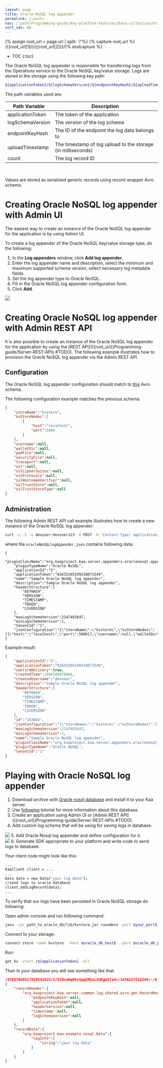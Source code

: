 ```yaml
---
layout: page
title: Oracle NoSQL log appender
permalink: /:path/
nav: /:path/Programming-guide/Key-platform-features/Data-collection/Oracle-NoSQL-log-appender
sort_idx: 80
---
```


{% assign root_url = page.url | split: '/'%}
{% capture root_url  %} /{{root_url[1]}}/{{root_url[2]}}/{% endcapture %}

* TOC
{:toc}

The Oracle NoSQL log appender is responsible for transferring logs from the Operations service to the Oracle NoSQL key/value storage.
Logs are stored in the storage using the following key path:

```bash
${applicationToken}/${logSchemaVersion}/${endpointKeyHash}/${uploadTimestamp}/${counter}
```

The path variables used are:

|Path Variable|Description|
|---|---|
|applicationToken|The token of the application|
|logSchemaVersion|The version of the log schema|
|endpointKeyHash|The ID of the endpoint the log data belongs to|
|uploadTimestamp|The timestamp of log upload to the storage (in milliseconds)|
|count|The log record ID|

<br/>

Values are stored as serialized generic records using record wrapper Avro schema.

# Creating Oracle NoSQL log appender with Admin UI

The easiest way to create an instance of the Oracle NoSQL log appender for the application is by using Admin UI.

To create a log appender of the Oracle NoSQL key/value storage type, do the following:

1. In the <b>Log appenders</b> window, click <b>Add log appender</b>.
2. Enter the log appender name and description, select the minimum and maximum supported schema version, select necessary log metadata fields.
3. Set the log appender type to <i>Oracle NoSQL</i>.
4. Fill in the Oracle NoSQL log appender configuration form.
5. Click <b>Add</b>.

<img src="attach/add-log-appender-in-admin-ui.png">

# Creating Oracle NoSQL log appender with Admin REST API

It is also possible to create an instance of the Oracle NoSQL log appender for the application by using the
[REST API]({{root_url}}Programming-guide/Server-REST-APIs #TODO). The following example illustrates how to provision the Oracle NoSQL log appender via the
Admin REST API.

## Configuration

The Oracle NoSQL log appender configuration should match to
[this](https://github.com/kaaproject/kaa/blob/master/server/appenders/oracle-nosql-appender/src/main/avro/oracle-nosql-appender-config.avsc) Avro schema.

The following configuration example matches the previous schema.

```json
{
    "storeName":"kvstore",
    "kvStoreNodes":[
        {
            "host":"localhost",
            "port":5000
        }
    ],
    "username":null,
    "walletDir":null,
    "pwdFile":null,
    "securityFile":null,
    "transport":null,
    "ssl":null,
    "sslCipherSuites":null,
    "sslProtocols":null,
    "sslHostnameVerifier":null,
    "sslTrustStore":null,
    "sslTrustStoreType":null
}
```

## Administration

The following Admin REST API call example illustrates how to create a new instance of the Oracle NoSQL log appender:

```bash
curl -v -S -u devuser:devuser123 -X POST -H 'Content-Type: application/json' -d @oracleNoSQLlogAppender.json "http://localhost:8080/kaaAdmin/rest/api/logAppender" | python -mjson.tool
```

where file ```oracleNoSQLlogAppender.json``` contains following data:

```
{
    "pluginClassName":"org.kaaproject.kaa.server.appenders.oraclenosql.appender.OracleNoSqlLogAppender",
    "pluginTypeName":"Oracle NoSQL",
    "applicationId":"5",
    "applicationToken":"82635305199158071549",
    "name":"Sample Oracle NoSQL log appender",
    "description":"Sample Oracle NoSQL log appender",
    "headerStructure":[
        "KEYHASH",
        "VERSION",
        "TIMESTAMP",
        "TOKEN",
        "LSVERSION"
    ],
    "maxLogSchemaVersion":2147483647,
    "minLogSchemaVersion":1,
    "tenantId":"1",
    "jsonConfiguration":"{\"storeName\":\"kvstore\",\"kvStoreNodes\":[{\"host\":\"localhost\",\"port\":5000}],\"username\":null,\"walletDir\":null,\"pwdFile\":null,\"securityFile\":null,\"transport\":null,\"ssl\":null,\"sslCipherSuites\":null,\"sslProtocols\":null,\"sslHostnameVerifier\":null,\"sslTrustStore\":null,\"sslTrustStoreType\":null}"
}
```

Example result:

```json
{
    "applicationId":"5",
    "applicationToken":"82635305199158071549",
    "confirmDelivery":true,
    "createdTime":1466506070066,
    "createdUsername":"devuser",
    "description":"Sample Oracle NoSQL log appender",
    "headerStructure":[
        "KEYHASH",
        "VERSION",
        "TIMESTAMP",
        "TOKEN",
        "LSVERSION"
    ],
    "id":"163842",
    "jsonConfiguration":"{\"storeName\":\"kvstore\",\"kvStoreNodes\":[{\"host\":\"localhost\",\"port\":5000}],\"username\":null,\"walletDir\":null,\"pwdFile\":null,\"securityFile\":null,\"transport\":null,\"ssl\":null,\"sslCipherSuites\":null,\"sslProtocols\":null,\"sslHostnameVerifier\":null,\"sslTrustStore\":null,\"sslTrustStoreType\":null}",
    "maxLogSchemaVersion":2147483647,
    "minLogSchemaVersion":1,
    "name":"Sample Oracle NoSQL log appender",
    "pluginClassName":"org.kaaproject.kaa.server.appenders.oraclenosql.appender.OracleNoSqlLogAppender",
    "pluginTypeName":"Oracle NoSQL",
    "tenantId":"1"
}
```

# Playing with Oracle NoSQL log appender

1. Download archive with [Oracle nosql database](http://www.oracle.com/technetwork/database/database-technologies/nosqldb/downloads/index.html)
and install it to your Kaa server.
2. Use [following](https://blogs.oracle.com/charlesLamb/entry/oracle_nosql_database_in_5) tutorial for more information about this database.
3. Create an application using Admin UI or [Admin REST API]({{root_url}}Programming-guide/Server-REST-APIs #TODO).
4. Add custom log schema that will be using for saving logs in database.<br/>
<img src="attach/nosql-log-appender1.png">
5. Add Oracle Nosql log appender and define configuration for it.<br/>
<img src="attach/nosql-log-appender2.png">
6. Generate SDK appropriate to your platform and write code to send logs to database.

Your client code might look like this:

```bash
...
KaaClient client = ...
...
Data data = new Data("your log data");
//send logs to oracle database
client.addLogRecord(data);
...
```

To verify that our logs have been persisted in Oracle NoSQL storage do following:

Open admin console and run following command:

```bash
java -jar path_to_oracle_db/lib/kvstore.jar runadmin -port $your_port$ -host $your_host$
```

Connect to your storage:

```bash
connect store -name kvstore  -host $oracle_db_host$  -port $oracle_db_port$;
```

Run:

```bash
get kv -start /${applicationToken} -all
```

Than in your database you will see something like that:

```json
/97657068517919541825/2/519xnHqR4xVpq2MSoLSUKgmSTa4=/1456227512249/-/0
{
    "recordHeader":{
        "org.kaaproject.kaa.server.common.log.shared.avro.gen.RecordHeader":{
            "endpointKeyHash":null,
            "applicationToken":null,
            "headerVersion":null,
            "timestamp":null,
            "logSchemaVersion":null
        }
    },
    "recordData":{
        "org.kaaproject.kaa.example.nosql.Data":{
            "logInfo":{
                "string":"your log data"
            }
        }
    }
}
```
